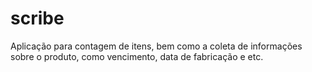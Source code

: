 # scribe
Aplicação para contagem de itens, bem como a coleta de informações sobre o produto, como vencimento, data de fabricação e etc.
